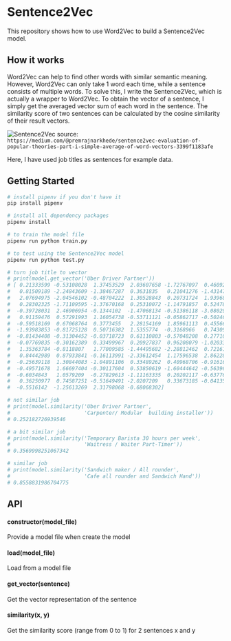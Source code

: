 Sentence2Vec
=======

This repository shows how to use Word2Vec to build a Sentence2Vec model.

## How it works

Word2Vec can help to find other words with similar semantic meaning. However, Word2Vec can only take 1 word each time, while a sentence consists of multiple words. To solve this, I write the Sentence2Vec, which is actually a wrapper to Word2Vec. To obtain the vector of a sentence, I simply get the averaged vector sum of each word in the sentence. The similarity score of two sentences can be calculated by the cosine similarity of their result vectors.

![Sentence2Vec](https://cdn-images-1.medium.com/max/1600/1*w0ArFOVkn2hPhG-bW89MIg.png)
source: `https://medium.com/@premrajnarkhede/sentence2vec-evaluation-of-popular-theories-part-i-simple-average-of-word-vectors-3399f1183afe`

Here, I have used job titles as sentences for example data.

## Getting Started

```sh
# install pipenv if you don't have it
pip install pipenv

# install all dependency packages
pipenv install

# to train the model file
pipenv run python train.py

# to test using the Sentence2Vec model
pipenv run python test.py

# turn job title to vector
# print(model.get_vector('Uber Driver Partner'))
# [ 0.21333599 -0.53108028  1.37453529  2.03607658 -1.72767097  0.46092097
#   0.81509189 -2.24843609 -1.38467287  0.3631835   0.21041276 -1.43147987
#   2.07694975 -2.04546102 -0.48704222  1.30528843  0.20731724  1.93968257
#   0.28302325 -1.71109595 -1.37670168  0.25310072 -1.14791857  0.52478451
#  -0.39728031  2.46906954 -0.1344102  -1.47068134 -0.51386118 -3.08029145
#   0.91159476  0.57291993  1.16054738 -0.53711121 -0.05862717 -0.50246223
#  -0.59518169  0.67068764  0.3773455   2.28154169  1.85961113  0.45566744
#  -1.93983853 -0.81725128  0.50716382  1.5355774  -0.3168966   0.7430951
#  -0.81434408 -0.31304452 -0.03718723  0.61110803 -0.57048208  0.27710366
#  -0.07769835 -0.30162389  0.33499967  0.20927837  0.96208079 -1.02033632
#   1.35363784 -0.8118807   1.77009585 -1.44495682 -2.28812462  0.72161403
#   0.84442989  0.87933841 -0.16113991 -2.33612454  1.17596538  2.86228576
#  -0.25639118  1.30844083 -1.04891106  0.33489262  0.40968706 -0.91616195
#  -0.49571678  1.66697404 -0.30117604  0.53850619 -1.60444642 -0.56396668
#  -0.6034843   1.0579209  -0.27829613 -1.11163335  0.20202117 -0.63776878
#   0.36250977  0.74587251 -0.51649491 -2.0207209   0.33673185 -0.04135378
#  -0.5516142  -1.25613269  2.31798068 -0.68068302]

# not similar job
# print(model.similarity('Uber Driver Partner',
#                        'Carpenter/ Modular  building installer'))
# 0.252182726939546

# a bit similar job
# print(model.similarity('Temporary Barista 30 hours per week',
#                        'Waitress / Waiter Part-Timer'))
# 0.3569998251067342

# similar job
# print(model.similarity('Sandwich maker / All rounder',
#                        'Cafe all rounder and Sandwich Hand'))
# 0.8558831986704775
```

## API

#### constructor(model_file)

Provide a model file when create the model

#### load(model_file)

Load from a model file

#### get_vector(sentence)

Get the vector representation of the sentence

#### similarity(x, y)

Get the similarity score (range from 0 to 1) for 2 sentences x and y
